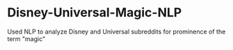 # Disney-Universal-Magic-NLP
Used NLP to analyze Disney and Universal subreddits for prominence of the term "magic"
